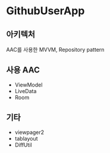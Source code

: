 # GithubUserApp

## 아키텍처
AAC를 사용한 MVVM, Repository pattern

## 사용 AAC
- ViewModel
- LiveData
- Room

## 기타
- viewpager2
- tablayout
- DiffUtil
